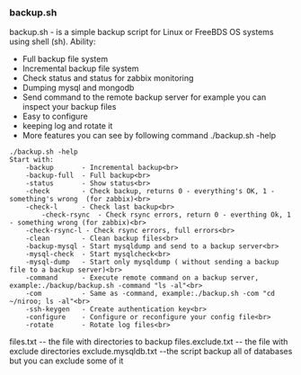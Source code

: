 
### backup.sh 
backup.sh - is a simple backup script for Linux or FreeBDS OS systems using shell (sh). 
Ability: 
   - Full backup file system 
   - Incremental backup file system 
   - Check status and status  for zabbix monitoring 
   - Dumping mysql and mongodb 
   - Send command to the remote backup server for example you can inspect your backup files    
   - Easy to configure 
   - keeping log and rotate it
   - More features you can see by following command ./backup.sh -help     


```
./backup.sh -help
Start with:
	-backup       - Incremental backup<br>
	-backup-full  - Full backup<br>
	-status       - Show status<br>
	-check        - Check backup, returns 0 - everything's OK, 1 - something's wrong  (for zabbix)<br>
	-check-l      - Check last backup<br>
       	-check-rsync  - Check rsync errors, return 0 - everthing Ok, 1 - something wrong (for zabbix)<br>
	-check-rsync-l - Check rsync errors, full errors<br>
	-clean        - Clean backup files<br>
	-backup-mysql - Start mysqldump and send to a backup server<br>
	-mysql-check  - Start mysqlcheck<br>
	-mysql-dump   - Start only mysqldump ( without sending a backup file to a backup server)<br>
	-command      - Execute remote command on a backup server, example:./backup/backup.sh -command "ls -al"<br>
	-com          - Same as -command, example:./backup.sh -com "cd ~/niroo; ls -al"<br>
	-ssh-keygen   - Create authentication key<br>
	-configure    - Configure or reconfigure your config file<br> 
	-rotate       - Rotate log files<br>
```

files.txt -- the file with directories to backup
files.exclude.txt  -- the file with exclude directories 
exclude.mysqldb.txt  --the script backup all of databases but you can exclude some of it

